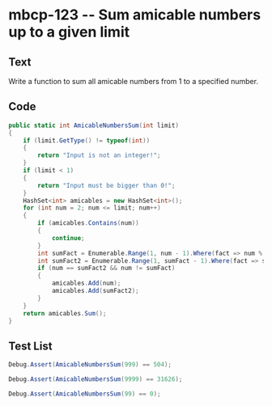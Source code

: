 # mbcp-123 -- Sum amicable numbers up to a given limit

## Text

Write a function to sum all amicable numbers from 1 to a specified number.

## Code

```csharp
public static int AmicableNumbersSum(int limit)
{
    if (limit.GetType() != typeof(int))
    {
        return "Input is not an integer!";
    }
    if (limit < 1)
    {
        return "Input must be bigger than 0!";
    }
    HashSet<int> amicables = new HashSet<int>();
    for (int num = 2; num <= limit; num++)
    {
        if (amicables.Contains(num))
        {
            continue;
        }
        int sumFact = Enumerable.Range(1, num - 1).Where(fact => num % fact == 0).Sum();
        int sumFact2 = Enumerable.Range(1, sumFact - 1).Where(fact => sumFact % fact == 0).Sum();
        if (num == sumFact2 && num != sumFact)
        {
            amicables.Add(num);
            amicables.Add(sumFact2);
        }
    }
    return amicables.Sum();
}
```

## Test List

```csharp
Debug.Assert(AmicableNumbersSum(999) == 504);
```

```csharp
Debug.Assert(AmicableNumbersSum(9999) == 31626);
```

```csharp
Debug.Assert(AmicableNumbersSum(99) == 0);
```
